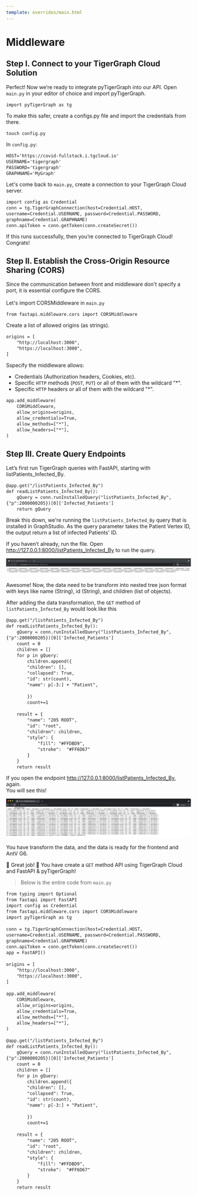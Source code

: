 ```yaml
---
template: overrides/main.html
---
```


# Middleware

## Step I. Connect to your TigerGraph Cloud Solution

Perfect! Now we’re ready to integrate pyTigerGraph into our API. Open `main.py` in your editor of choice and import pyTigerGraph.

```
import pyTigerGraph as tg
```

To make this safer, create a configs.py file and import the credentials from there.

```
touch config.py
```

In `config.py`:

```
HOST='https://covid-fullstack.i.tgcloud.io'
USERNAME='tigergraph'
PASSWORD='tigergraph'
GRAPHNAME='MyGraph'
```

Let's come back to `main.py`, create a connection to your TigerGraph Cloud server.

```
import config as Credential
conn = tg.TigerGraphConnection(host=Credential.HOST, username=Credential.USERNAME, password=Credential.PASSWORD, graphname=Credential.GRAPHNAME)
conn.apiToken = conn.getToken(conn.createSecret())
```

If this runs successfully, then you’re connected to TigerGraph Cloud! Congrats!

## Step II. Establish the Cross-Origin Resource Sharing (CORS)

Since the communication between front and middleware don't specify a port, it is essential configure the CORS.<br>
<br>
Let's import CORSMiddleware in `main.py`

```
from fastapi.middleware.cors import CORSMiddleware
```

Create a list of allowed origins (as strings).

```
origins = [
    "http://localhost:3000",
    "https://localhost:3000",
]
```

Sspecify the middleware allows:

- Credentials (Authorization headers, Cookies, etc).<br>
- Specific `HTTP` methods (`POST`, `PUT`) or all of them with the wildcard "\*".
- Specific `HTTP` headers or all of them with the wildcard "\*".

```
app.add_middleware(
    CORSMiddleware,
    allow_origins=origins,
    allow_credentials=True,
    allow_methods=["*"],
    allow_headers=["*"],
)
```

## Step III. Create Query Endpoints

Let’s first run TigerGraph queries with FastAPI, starting with listPatients_Infected_By.

```
@app.get("/listPatients_Infected_By")
def readListPatients_Infected_By():
    gQuery = conn.runInstalledQuery("listPatients_Infected_By", {"p":2000000205})[0]['Infected_Patients']
    return gQuery
```

Break this down, we're running the `listPatients_Infected_By` query that is installed in GraphStudio. As the query parameter takes the Patient Vertex ID, the output return a list of infected Patients' ID.

If you haven’t already, run the file. Open http://127.0.0.1:8000/listPatients_Infected_By to run the query.

![pyTG-gsql-output](img/pyTG-gsql-output.png)

Awesome! Now, the data need to be transform into nested tree json format with keys like name (String), id (String), and children (list of objects).

After adding the data transformation, the `GET` method of `listPatients_Infected_By` would look like this

```
@app.get("/listPatients_Infected_By")
def readListPatients_Infected_By():
    gQuery = conn.runInstalledQuery("listPatients_Infected_By", {"p":2000000205})[0]['Infected_Patients']
    count = 0
    children = []
    for p in gQuery:
        children.append({
        "children": [],
        "collapsed": True,
        "id": str(count),
        "name": p[-3:] + "Patient",

        })
        count+=1

    result = {
        "name": "205 ROOT",
        "id": "root",
        "children": children,
        "style": {
            "fill": "#FFDBD9",
            "stroke":  "#FF6D67"
        }
    }
    return result
```

If you open the endpoint http://127.0.0.1:8000/listPatients_Infected_By, again.<br>
You will see this!

![pyTG-gsql-output2](img/pyTG-gsql-output2.png)

You have transform the data, and the data is ready for the frontend and AntV G6.

👏 Great job! 👏 You have create a `GET` method API using TigerGraph Cloud and FastAPI & pyTigerGraph!

> Below is the entire code from `main.py`

```
from typing import Optional
from fastapi import FastAPI
import config as Credential
from fastapi.middleware.cors import CORSMiddleware
import pyTigerGraph as tg

conn = tg.TigerGraphConnection(host=Credential.HOST, username=Credential.USERNAME, password=Credential.PASSWORD, graphname=Credential.GRAPHNAME)
conn.apiToken = conn.getToken(conn.createSecret())
app = FastAPI()

origins = [
    "http://localhost:3000",
    "https://localhost:3000",
]

app.add_middleware(
    CORSMiddleware,
    allow_origins=origins,
    allow_credentials=True,
    allow_methods=["*"],
    allow_headers=["*"],
)

@app.get("/listPatients_Infected_By")
def readListPatients_Infected_By():
    gQuery = conn.runInstalledQuery("listPatients_Infected_By", {"p":2000000205})[0]['Infected_Patients']
    count = 0
    children = []
    for p in gQuery:
        children.append({
        "children": [],
        "collapsed": True,
        "id": str(count),
        "name": p[-3:] + "Patient",

        })
        count+=1

    result = {
        "name": "205 ROOT",
        "id": "root",
        "children": children,
        "style": {
            "fill": "#FFDBD9",
            "stroke":  "#FF6D67"
        }
    }
    return result
```
